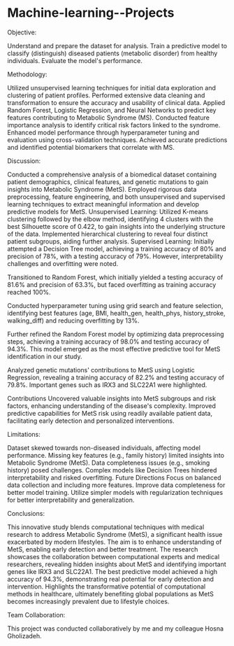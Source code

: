 # Machine-learning--Projects
Objective:

Understand and prepare the dataset for analysis.
Train a predictive model to classify (distinguish) diseased patients (metabolic disorder) from healthy individuals.
Evaluate the model's performance.

Methodology:

Utilized unsupervised learning techniques for initial data exploration and clustering of patient profiles.
Performed extensive data cleaning and transformation to ensure the accuracy and usability of clinical data.
Applied Random Forest, Logistic Regression, and Neural Networks to predict key features contributing to Metabolic Syndrome (MS).
Conducted feature importance analysis to identify critical risk factors linked to the syndrome.
Enhanced model performance through hyperparameter tuning and evaluation using cross-validation techniques.
Achieved accurate predictions and identified potential biomarkers that correlate with MS.

Discussion:

Conducted a comprehensive analysis of a biomedical dataset containing patient demographics, clinical features, and genetic mutations to gain insights into Metabolic Syndrome (MetS).
Employed rigorous data preprocessing, feature engineering, and both unsupervised and supervised learning techniques to extract meaningful information and develop predictive models for MetS.
Unsupervised Learning:
Utilized K-means clustering followed by the elbow method, identifying 4 clusters with the best Silhouette score of 0.422, to gain insights into the underlying structure of the data.
Implemented hierarchical clustering to reveal four distinct patient subgroups, aiding further analysis.
Supervised Learning:
Initially attempted a Decision Tree model, achieving a training accuracy of 80% and precision of 78%, with a testing accuracy of 79%. However, interpretability challenges and overfitting were noted.

Transitioned to Random Forest, which initially yielded a testing accuracy of 81.6% and precision of 63.3%, but faced overfitting as training accuracy reached 100%.

Conducted hyperparameter tuning using grid search and feature selection, identifying best features (age, BMI, health_gen, health_phys, history_stroke, walking_diff) and reducing overfitting by 13%.

Further refined the Random Forest model by optimizing data preprocessing steps, achieving a training accuracy of 98.0% and testing accuracy of 94.3%. This model emerged as the most effective predictive tool for MetS identification in our study.

Analyzed genetic mutations' contributions to MetS using Logistic Regression, revealing a training accuracy of 82.2% and testing accuracy of 79.8%. Important genes such as IRX3 and SLC22A1 were highlighted.

Contributions
Uncovered valuable insights into MetS subgroups and risk factors, enhancing understanding of the disease's complexity.
Improved predictive capabilities for MetS risk using readily available patient data, facilitating early detection and personalized interventions.

Limitations:

Dataset skewed towards non-diseased individuals, affecting model performance.
Missing key features (e.g., family history) limited insights into Metabolic Syndrome (MetS).
Data completeness issues (e.g., smoking history) posed challenges.
Complex models like Decision Trees hindered interpretability and risked overfitting.
Future Directions
Focus on balanced data collection and including more features.
Improve data completeness for better model training.
Utilize simpler models with regularization techniques for better interpretability and generalization.

Conclusions:

This innovative study blends computational techniques with medical research to address Metabolic Syndrome (MetS), a significant health issue exacerbated by modern lifestyles.
The aim is to enhance understanding of MetS, enabling early detection and better treatment.
The research showcases the collaboration between computational experts and medical researchers, revealing hidden insights about MetS and identifying important genes like IRX3 and SLC22A1.
The best predictive model achieved a high accuracy of 94.3%, demonstrating real potential for early detection and intervention.
Highlights the transformative potential of computational methods in healthcare, ultimately benefiting global populations as MetS becomes increasingly prevalent due to lifestyle choices.

Team Collaboration:

This project was conducted collaboratively by me and my colleague Hosna Gholizadeh.

